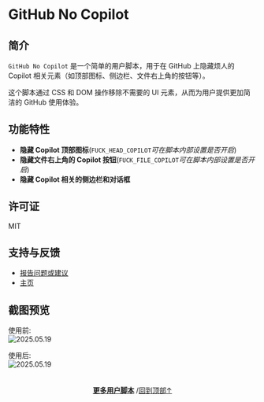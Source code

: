 <a id="top"></a>

<!--NAVIGATION-->
<!--NAVIGATION-END-->
<!--SHIELDS-->
<!--SHIELDS-END-->
<!--HISTORY-->
<!--HISTORY-END-->
<!--TEXT-->

# GitHub No Copilot

## 简介

`GitHub No Copilot` 是一个简单的用户脚本，用于在 GitHub 上隐藏烦人的 Copilot 相关元素（如顶部图标、侧边栏、文件右上角的按钮等）。

这个脚本通过 CSS 和 DOM 操作移除不需要的 UI 元素，从而为用户提供更加简洁的 GitHub 使用体验。

## 功能特性

- **隐藏 Copilot 顶部图标**(`FUCK_HEAD_COPILOT`_可在脚本内部设置是否开启_)
- **隐藏文件右上角的 Copilot 按钮**(`FUCK_FILE_COPILOT`_可在脚本内部设置是否开启_)
- **隐藏 Copilot 相关的侧边栏和对话框**




## 许可证

MIT

## 支持与反馈
- [报告问题或建议](https://github.com/ChinaGodMan/UserScripts/issues)
- [主页](https://github.com/ChinaGodMan/UserScripts)

<!--AUTHORS-->
<!--AUTHORS-END-->
<!--SCREENSHOT-->
## 截图预览

使用前:  
![2025.05.19](https://s2.loli.net/2025/05/19/Q7l2u1k49DZvdpH.png)

使用后:  
![2025.05.19](https://s2.loli.net/2025/05/19/g1GlMYV4rsoiSD2.png)

<!--SCREENSHOT-END-->
<!--TEXT-END-->

<!--RELATED-->
<!--RELATED-END-->
<!--HELP-->
<!--HELP-END-->
<!--FOOTER-->

<img height="6px" width="100%" src="https://media.chatgptautorefresh.com/images/separators/gradient-aqua.png?latest">
<center><div align="center"><p><a href="https://github.com/ChinaGodMan/UserScripts"><strong>更多用户脚本</strong></a> /<a href="#top">回到顶部↑</a></p></div></center>

<!--FOOTER--END-->
